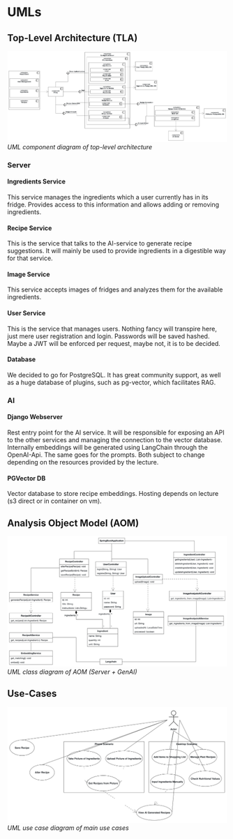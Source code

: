 # UMLs

## Top-Level Architecture (TLA)

![architecture](1_uml_files/tla_component_diagram.png)
*UML component diagram of top-level architecture*

### Server
#### Ingredients Service

This service manages the ingredients which a user currently has in its fridge. Provides access to this information and allows adding or removing ingredients.

#### Recipe Service

This is the service that talks to the AI-service to generate recipe suggestions. It will mainly be used to provide ingredients in a digestible way for that service.

#### Image Service

This service accepts images of fridges and analyzes them for the available ingredients.

#### User Service

This is the service that manages users. Nothing fancy will transpire here, just mere user registration and login. Passwords will be saved hashed. Maybe a JWT will be enforced per request, maybe not, it is to be decided.

#### Database

We decided to go for PostgreSQL. It has great community support, as well as a huge database of plugins, such as pg-vector, which facilitates RAG.

### AI

#### Django Webserver

Rest entry point for the AI service.
It will be responsible for exposing an API to the other services and managing the connection to the vector database.
Internally embeddings will be generated using LangChain through the OpenAI-Api.
The same goes for the prompts. Both subject to change depending on the resources provided by the lecture.

#### PGVector DB

Vector database to store recipe embeddings. Hosting depends on lecture (s3 direct or in container on vm).

## Analysis Object Model (AOM)

![aom-class-diagram](1_uml_files/aom_class_diagram.png)
*UML class diagram of AOM (Server + GenAI)*

## Use-Cases

![uc](1_uml_files/use_case_diagram.svg)
*UML use case diagram of main use cases*

